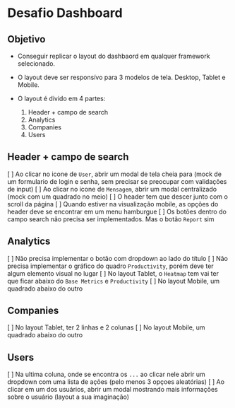 # Desafio Dashboard

## Objetivo
- Conseguir replicar o layout do dashbaord em qualquer framework selecionado.

- O layout deve ser responsívo para 3 modelos de tela. Desktop, Tablet e Mobile.

- O layout é divido em 4 partes:
  1. Header + campo de search
  2. Analytics
  3. Companies
  4. Users

## Header + campo de search
[ ] Ao clicar no icone de `User`, abrir um modal de tela cheia para (mock de um formulario de login e senha, sem precisar se preocupar com validações de input) 
[ ] Ao clicar no icone de `Mensagem`, abrir um modal centralizado (mock com um quadrado no meio)
[ ] O header tem que descer junto com o scroll da página
[ ] Quando estiver na visualização mobile, as opções do header deve se encontrar em um menu hamburgue
[ ] Os botões dentro do campo search não precisa ser implementados. Mas o botão `Report` sim

## Analytics
[ ] Não precisa implementar o botão com dropdown ao lado do título
[ ] Não precisa implementar o gráfico do quadro `Productivity`, porém deve ter algum elemento visual no lugar
[ ] No layout Tablet, o `Heatmap` tem vai ter que ficar abaixo do `Base Metrics` e `Productivity`
[ ] No layout Mobile, um quadrado abaixo do outro

## Companies
[ ] No layout Tablet, ter 2 linhas e 2 colunas
[ ] No layout Mobile, um quadrado abaixo do outro

## Users
[ ] Na ultima coluna, onde se encontra os `...` ao clicar nele abrir um dropdown com uma lista de ações (pelo menos 3 opçoes aleatórias)
[ ] Ao clicar em um dos usuários, abrir um modal mostrando mais informações sobre o usuário (layout a sua imaginação)